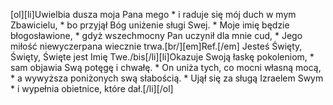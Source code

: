 [ol][li]Uwielbia dusza moja Pana mego * i raduje się mój duch w mym Zbawicielu, * bo przyjął Bóg uniżenie sługi Swej. * Moje imię będzie błogosławione, * gdyż wszechmocny Pan uczynił dla mnie cud, * Jego miłość niewyczerpana wiecznie trwa.[br/][em]Ref.[/em] Jesteś Święty, Święty, Święte jest Imię Twe./bis[/li][li]Okazuje Swoją łaskę pokoleniom, * sam objawia Swą potęgę i chwałę. * On uniża tych, co mocni własną mocą, * a wywyższa poniżonych swą słabością. * Ujął się za sługą Izraelem Swym * i wypełnia obietnice, które dał.[/li][/ol]